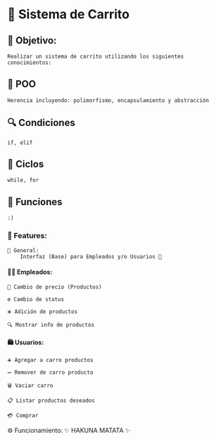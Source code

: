 # 🛒 Sistema de Carrito

## 🎯 Objetivo:
    Realizar un sistema de carrito utilizando los siguientes conocimientos:

## 🔧 POO
    Herencia incluyendo: polimorfismo, encapsulamiento y abstracción

## 🔍 Condiciones
    if, elif

## 🔁 Ciclos
    while, for

## 🧠 Funciones
    :)

### 🌟 Features:
    🧩 General:
        Interfaz (Base) para Empleados y/o Usuarios 👥

#### 👨‍💼 Empleados:

    🔄 Cambio de precio (Productos)

    ⚙️ Cambio de status

    ➕ Adición de productos

    🔍 Mostrar info de productos

#### 🛍️ Usuarios:

    ➕ Agregar a carro productos

    ➖ Remover de carro producto

    🗑️ Vaciar carro

    📋 Listar productos deseados

    💳 Comprar

⚙️ Funcionamiento:
    ✨ HAKUNA MATATA ✨
